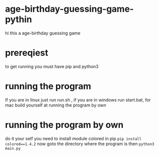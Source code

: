 # age-birthday-guessing-game-pythin
hi 
this a age-birthday guessing game 

# prereqiest
to get running you must have pip and  python3 

# running the program
If you are in linux just run run.sh ,
if you are in windows run start.bat,
for mac build yourself at running the program by own
# running the program by own
do it your self
you need to install module colored 
in pip  `pip install colored==1.4.2`
now goto the directory where the program is
then `python3 main.py`

